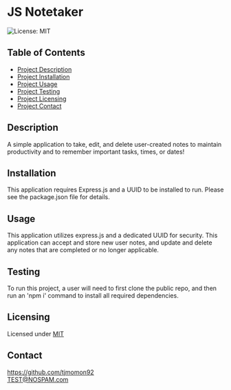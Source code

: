 
# JS Notetaker

![License: MIT](https://img.shields.io/badge/License-MIT-yellow.svg)
    
## Table of Contents
- [Project Description](#Description)
- [Project Installation](#Installation)
- [Project Usage](#Usage)
- [Project Testing](#Testing)
- [Project Licensing](#Licensing)
- [Project Contact](#Contact)
  
## Description
A simple application to take, edit, and delete user-created notes to maintain productivity and to remember important tasks, times, or dates! 

## Installation
This application requires Express.js and a UUID to be installed to run. Please see the package.json file for details.
  
## Usage
This application utilizes express.js and a dedicated UUID for security. This application can accept and store new user notes, and update and delete any notes that are completed or no longer applicable.
  
## Testing
To run this project, a user will need to first clone the public repo, and then run an 'npm i' command to install all required dependencies.
  
## Licensing
Licensed under [MIT](https://opensource.org/license/mit/)
  
## Contact
https://github.com/tjmomon92
</br>TEST@NOSPAM.com
    